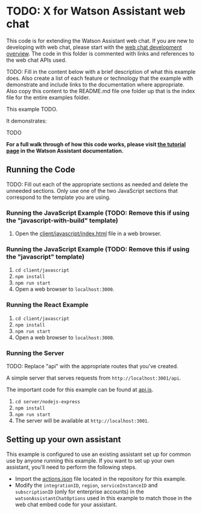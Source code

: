 # TODO: X for Watson Assistant web chat

This code is for extending the Watson Assistant web chat. If you are new to developing with web chat, please start with the [web chat development overview](https://cloud.ibm.com/docs/watson-assistant?topic=watson-assistant-web-chat-customize). The code in this folder is commented with links and references to the web chat APIs used.

TODO: Fill in the content below with a brief description of what this example does. Also create a list of each feature or technology that the example with demonstrate and include links to the documentation where appropriate. Also copy this content to the README.md file one folder up that is the index file for the entire examples folder.

This example TODO.

It demonstrates:

TODO

**For a full walk through of how this code works, please visit [the tutorial page](https://cloud.ibm.com/docs/watson-assistant?topic=TODO) in the Watson Assistant documentation.**

## Running the Code

TODO: Fill out each of the appropriate sections as needed and delete the unneeded sections. Only use one of the two JavaScript sections that correspond to the template you are using.

### Running the JavaScript Example (TODO: Remove this if using the "javascript-with-build" template)

1. Open the [client/javascript/index.html](client/javascript/index.html) file in a web browser.

### Running the JavaScript Example (TODO: Remove this if using the "javascript" template)

1. `cd client/javascript`
2. `npm install`
3. `npm run start`
4. Open a web browser to `localhost:3000`.

### Running the React Example

1. `cd client/javascript`
2. `npm install`
3. `npm run start`
4. Open a web browser to `localhost:3000`.

### Running the Server

TODO: Replace "api" with the appropriate routes that you've created.

A simple server that serves requests from `http://localhost:3001/api`.

The important code for this example can be found at [api.js](server/nodejs-express/routes/api.js).

1. `cd server/nodejs-express`
2. `npm install`
3. `npm run start`
4. The server will be available at `http://localhost:3001`.

## Setting up your own assistant

This example is configured to use an existing assistant set up for common use by anyone running this example. If you want to set up your own assistant, you'll need to perform the following steps.

- Import the [actions.json](actions.json) file located in the repository for this example.
- Modify the `integrationID`, `region`, `serviceInstanceID` and `subscriptionID` (only for enterprise accounts) in the `watsonAssistantChatOptions` used in this example to match those in the web chat embed code for your assistant.